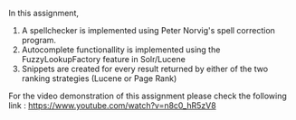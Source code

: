 In this assignment,

1. A spellchecker is implemented using Peter Norvig's spell correction program.
2. Autocomplete functionallity is implemented using the FuzzyLookupFactory feature in Solr/Lucene
3. Snippets are created for every result returned by either of the two ranking strategies (Lucene or Page Rank)

For the video demonstration of this assignment please check the following link : https://www.youtube.com/watch?v=n8c0_hR5zV8
